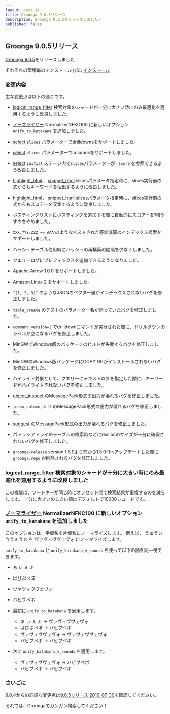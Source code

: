```yaml
---
layout: post.ja
title: Groonga 9.0.5リリース
description: Groonga 9.0.5をリリースしました！
published: false
---
```


## Groonga 9.0.5リリース

[Groonga 9.0.5](/ja/docs/news.html#release-9-0-5)をリリースしました！

それぞれの環境毎のインストール方法: [インストール](/ja/docs/install.html)

### 変更内容

主な変更点は以下の通りです。

* [logical_range_filter](/ja/docs/reference/commands/logical_range_filter.html) 検索対象のシャードが十分に大きい時にのみ最適化を適用するように改良しました。

* [ノーマライザー](/ja/docs/reference/normalizers.html) NormalizerNFKC100 に新しいオプション ``unify_to_katakana`` を追加しました。

* [select](/ja/docs/reference/commands/select.html) ``slices`` パラメーターでdrilldownsをサポートしました。
* [select](/ja/docs/reference/commands/select.html) ``slices`` パラメーターでcolumnsをサポートしました。
* [select](/ja/docs/reference/commands/select.html) ``initial`` ステージ内で``slices``パラメーターが ``_score`` を参照できるよう改良しました。

* [highlight_html](/ja/docs/reference/functions/highlight_html.html)、 [snippet_html](/ja/docs/reference/functions/snippet_html.html) slicesパラメータ指定時に、slices実行前の式からもキーワードを抽出するように改良しました。

* [highlight_html](/ja/docs/reference/functions/highlight_html.html)、 [snippet_html](/ja/docs/reference/functions/snippet_html.html) slicesパラメータ指定時に、slices実行前の式からもスコアーを収集するように改良しました。

* ポスティングリストにポスティングを追加する際に自動的にスコアーを1増やすのをやめました。

* ``XXX.YYY.ZZZ == AAA`` のようなネストされた等価演算のインデックス検索をサポートしました。

* ハッシュテーブル使用時にハッシュの再構築の間隔を少なくしました。

* クエリーログにプレフィックスを追加できるようになりました。

* Apache Arrow 1.0.0 をサポートしました。

* Amazon Linux 2 をサポートしました。

* ``"[1, 2, 3]"`` のようなJSONのベクター値がインデックスされないバグを修正しました。

* ``table_create`` のテストのパラメーター名が誤っていたバグを修正しました。

* ``command_version=3`` でdrilldownコマンドが実行された際に、ドリルダウンのラベルが空になるバグを修正しました。

* MinGWでWindows版のパッケージのビルドが失敗するバグを修正しました。

* MinGWのWindows版パッケージにCOPYINGがインストールされないバグを修正しました。

* ハイライト対象として、クエリーにテキスト以外を指定した際に、キーワードがハイライトされないバグを修正しました。

* [object_inspect](/ja/docs/reference/commands/object_inspect.html) のMessagePack形式の出力が壊れるバグを修正しました。

* ``index_column_diff`` のMessagePack形式の出力が壊れるバグを修正しました。

* [suggest](/ja/docs/reference/commands/suggest.html) のMessagePack形式の出力が壊れるバグを修正しました。

* パトリシアトライのテーブルの検索時などにreallocのサイズが十分に確保されないバグを修正しました。

* ``groonga-release`` version 1.5.0より前から1.5.0-1へアップデートした際に ``groonga.repo`` が削除されるバグを修正しました。

### [logical_range_filter](/ja/docs/reference/commands/logical_range_filter.html) 検索対象のシャードが十分に大きい時にのみ最適化を適用するように改良しました

この機能は、ソートキーが同じ時にオフセット間で検索結果が重複するのを減らします。
十分に大きいのしきい値はデフォルトで10000レコードです。

### [ノーマライザー](/ja/docs/reference/normalizers.html) NormalizerNFKC100 に新しいオプション ``unify_to_katakana`` を追加しました

このオプションは、平仮名を片仮名にノーマライズします。
例えば、 ゔぁゔぃゔゔぇゔぉ を ヴァヴィヴヴェヴォ にノーマライズします。

``unify_to_katakana`` と ``unify_katakana_v_sounds`` を使って以下の語を同一視できます。

*  ぁ ぃ  ぇ ぉ
* ばびぶべぼ
* ヴァヴィヴヴェヴォ
* バビブベボ

* 最初に ``unify_to_katakana`` を適用します。

  *  ぁ ぃ  ぇ ぉ -> ヴァヴィヴヴェヴォ
  * ばびぶべぼ -> バビブベボ
  * ヴァヴィヴヴェヴォ -> ヴァヴィヴヴェヴォ
  * バビブベボ -> バビブベボ

* 次に ``unify_katakana_v_sounds`` を適用します。

  * ヴァヴィヴヴェヴォ -> バビブベボ
  * バビブベボ -> バビブベボ

### さいごに

9.0.4からの詳細な変更点は[9.0.5リリース 2019-07-30](/ja/docs/news.html#release-9-0-5)を確認してください。

それでは、Groongaでガンガン検索してください！
